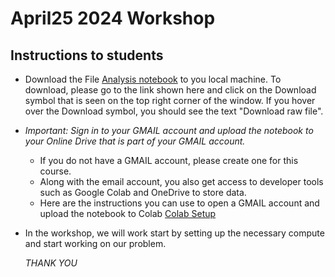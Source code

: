 # April25 2024 Workshop

## Instructions to students
* Download the File [Analysis notebook](./test_notebook.ipynb) to you local machine. To download, please go to the link shown here and click on the Download symbol that is seen on the top right corner of the window. If you hover over the Download symbol, you should see the text "Download raw file".
* *Important: Sign in to your GMAIL account and upload the notebook to your Online Drive that is part of your GMAIL account.*
  * If you do not have a GMAIL account, please create one for this course.  
  * Along with the email account, you also get access to developer tools such as Google Colab and OneDrive to store data.
  * Here are the instructions you can use to open a GMAIL account and upload the notebook to Colab [Colab Setup](./gmail_setup.md)
* In the workshop, we will work start by setting up the necessary compute and start working on our problem.

  *THANK YOU*
